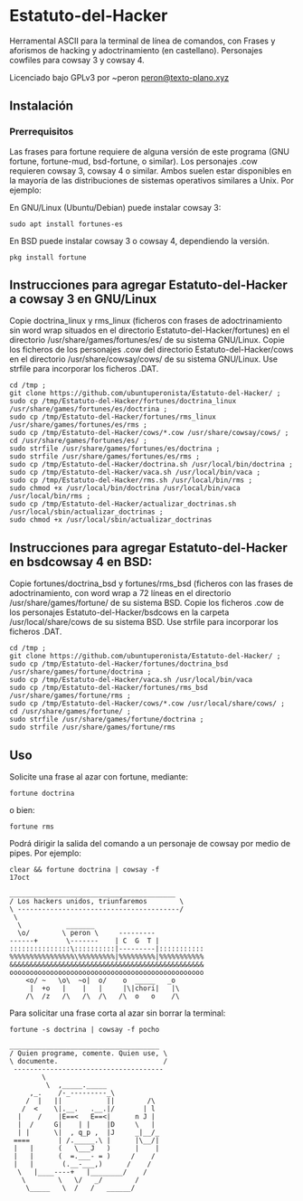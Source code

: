 # Estatuto-del-Hacker

Herramental ASCII para la terminal de línea de comandos, con Frases y aforismos de hacking y adoctrinamiento (en castellano). 
Personajes cowfiles para cowsay 3 y cowsay 4.

Licenciado bajo GPLv3 por ~peron <peron@texto-plano.xyz>

## Instalación

### Prerrequisitos
Las frases para fortune requiere de alguna versión de este programa (GNU fortune, fortune-mud, bsd-fortune, o similar). 
Los personajes .cow requieren cowsay 3, cowsay 4 o similar. Ambos suelen estar disponibles en la mayoría de las distribuciones de sistemas operativos similares a Unix. Por ejemplo:

En GNU/Linux (Ubuntu/Debian) puede instalar cowsay 3:

<code bash>sudo apt install fortunes-es</code>

En BSD puede instalar cowsay 3 o cowsay 4, dependiendo la versión.

<code bash>pkg install fortune</code>

## Instrucciones para agregar Estatuto-del-Hacker a cowsay 3 en GNU/Linux

Copie doctrina_linux y rms_linux (ficheros con frases de adoctrinamiento sin word wrap situados en el directorio Estatuto-del-Hacker/fortunes) en el directorio <file>/usr/share/games/fortunes/es/</file> de su sistema GNU/Linux. 
Copie los ficheros de los personajes .cow del directorio <file>Estatuto-del-Hacker/cows</file> en el directorio <file>/usr/share/cowsay/cows/</file> de su sistema GNU/Linux. 
Use strfile para incorporar los ficheros .DAT. 

```
cd /tmp ;
git clone https://github.com/ubuntuperonista/Estatuto-del-Hacker/ ;
sudo cp /tmp/Estatuto-del-Hacker/fortunes/doctrina_linux /usr/share/games/fortunes/es/doctrina ;
sudo cp /tmp/Estatuto-del-Hacker/fortunes/rms_linux /usr/share/games/fortunes/es/rms ;
sudo cp /tmp/Estatuto-del-Hacker/cows/*.cow /usr/share/cowsay/cows/ ;
cd /usr/share/games/fortunes/es/ ;
sudo strfile /usr/share/games/fortunes/es/doctrina ;
sudo strfile /usr/share/games/fortunes/es/rms ;
sudo cp /tmp/Estatuto-del-Hacker/doctrina.sh /usr/local/bin/doctrina ;
sudo cp /tmp/Estatuto-del-Hacker/vaca.sh /usr/local/bin/vaca ;
sudo cp /tmp/Estatuto-del-Hacker/rms.sh /usr/local/bin/rms ;
sudo chmod +x /usr/local/bin/doctrina /usr/local/bin/vaca /usr/local/bin/rms ;
sudo cp /tmp/Estatuto-del-Hacker/actualizar_doctrinas.sh /usr/local/sbin/actualizar_doctrinas ;
sudo chmod +x /usr/local/sbin/actualizar_doctrinas
```

## Instrucciones para agregar Estatuto-del-Hacker en bsdcowsay 4 en BSD:

Copie <file>fortunes/doctrina_bsd</file> y <file>fortunes/rms_bsd</file> (ficheros con las frases de adoctrinamiento, con word wrap a 72 líneas en el directorio <file>/usr/share/games/fortune/</file> de su sistema BSD.
Copie los ficheros <file>.cow</file> de los personajes <file>Estatuto-del-Hacker/bsdcows</file> en la carpeta <file>/usr/local/share/cows</file> de su sistema BSD.
Use strfile para incorporar los ficheros .DAT.

```
cd /tmp ;
git clone https://github.com/ubuntuperonista/Estatuto-del-Hacker/ ;
sudo cp /tmp/Estatuto-del-Hacker/fortunes/doctrina_bsd /usr/share/games/fortune/doctrina ;
sudo cp /tmp/Estatuto-del-Hacker/vaca.sh /usr/local/bin/vaca
sudo cp /tmp/Estatuto-del-Hacker/fortunes/rms_bsd /usr/share/games/fortune/rms ;
sudo cp /tmp/Estatuto-del-Hacker/cows/*.cow /usr/local/share/cows/ ;
cd /usr/share/games/fortune/ ;
sudo strfile /usr/share/games/fortune/doctrina ;
sudo strfile /usr/share/games/fortune/rms
```
  
## Uso

Solicite una frase al azar con fortune, mediante:

<code bash>fortune doctrina</code>

o bien:

<code bash>fortune rms</code>

Podrá dirigir la salida del comando a un personaje de cowsay por medio de pipes. 
Por ejemplo:

<code bash>clear && fortune doctrina | cowsay -f 17oct</code>

```
_________________________________________
/ Los hackers unidos, triunfaremos        \
\ ----------------------------------------/
 \
  \           _______
  \o/        \ peron \     ---------
------+       \-------    | C  G  T |
:::::::::::::::\::::::::::|---------|:::::::::::
%%%%%%%%%%%%%%%%\%%%%%%%%%|%%%%%%%%%|%%%%%%%%%%%
&&&&&&&&&&&&&&&&&&&&&&&&&&&&&&&&&&&&&&&&&&&&&&&&
oooooooooooooooooooooooooooooooooooooooooooooooo
    <o/ ~   \o\  ~o|  o/    o  _____   _o
     |  +o   |    |   |     |\|chori|   |\
    /\  /z   /\   /\  /\   /\  o   o    /\
```

Para solicitar una frase corta al azar sin borrar la terminal:

<code bash>fortune -s doctrina | cowsay -f pocho</code>

```
_____________________________________
/ Quien programe, comente. Quien use, \
\ documente.                          /
 -------------------------------------
        \
         \  ,_____._____
     ,_.    /-_---------_\
    /  |   ||           ||        /\
   /  <    \|.__.   .__.|/       | l
  |    /    |E==<   E==<|      n J |
  |  /     G|    | |    |D     \   |
  | |      \|  , q_p ,  |J     _|__/_
 ====       | /._____.\ |      |\__/|
 |   |      (   \___J   )      |    |
 |   |      (  =.___- = )     /    /
 |   |       (.__-___,)      /    /
  \   |____----+   |________/    /
   \        \   \/   _/        /
    \_____   \  /   /   ______/
```
